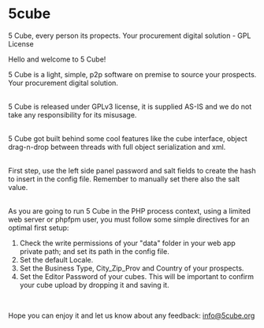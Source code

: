 # 5cube
5 Cube, every person its propects. Your procurement digital solution - GPL License

  Hello and welcome to 5 Cube!<br>
	   
  5 Cube is a light, simple, p2p software on premise to source your prospects. Your procurement digital solution.<br><br>
	   
  5 Cube is released under GPLv3 license, it is supplied AS-IS and we do not take any responsibility for its misusage.<br><br>
	   
  5 Cube got built behind some cool features like the cube interface, object drag-n-drop between threads with full object serialization and xml.<br><br>
         
  First step, use the left side panel password and salt fields to create the hash to insert in the config file. Remember to manually set there also the salt value.<br><br>
	   
  As you are going to run 5 Cube in the PHP process context, using a limited web server or phpfpm user, you must follow some simple directives for an optimal first setup:<br>
	
  <ol>
     <li>Check the write permissions of your "data" folder in your web app private path; and set its path in the config file.</li>
     <li>Set the default Locale.</li>
     <li>Set the Business Type, City_Zip_Prov and Country of your prospects.</li>
     <li>Set the Editor Password of your cubes. This will be important to confirm your cube upload by dropping it and saving it.</li>
  </ol>
	   
  <br>	
     
  Hope you can enjoy it and let us know about any feedback: <a href="mailto:info@5cube.org" style="color:#e6d236;">info@5cube.org</a>
	   
